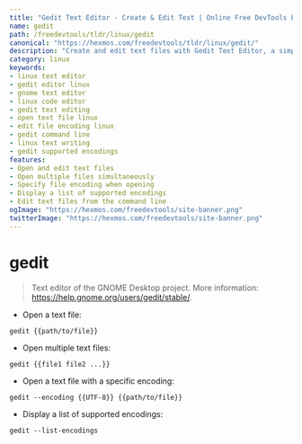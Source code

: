 ```yaml
---
title: "Gedit Text Editor - Create & Edit Text | Online Free DevTools by Hexmos"
name: gedit
path: /freedevtools/tldr/linux/gedit
canonical: "https://hexmos.com/freedevtools/tldr/linux/gedit/"
description: "Create and edit text files with Gedit Text Editor, a simple yet powerful Linux text editor for coding and document writing. Free online tool, no registration required."
category: linux
keywords:
- linux text editor
- gedit editor linux
- gnome text editor
- linux code editor
- gedit text editing
- open text file linux
- edit file encoding linux
- gedit command line
- linux text writing
- gedit supported encodings
features:
- Open and edit text files
- Open multiple files simultaneously
- Specify file encoding when opening
- Display a list of supported encodings
- Edit text files from the command line
ogImage: "https://hexmos.com/freedevtools/site-banner.png"
twitterImage: "https://hexmos.com/freedevtools/site-banner.png"
---
```


# gedit

> Text editor of the GNOME Desktop project.
> More information: <https://help.gnome.org/users/gedit/stable/>.

- Open a text file:

`gedit {{path/to/file}}`

- Open multiple text files:

`gedit {{file1 file2 ...}}`

- Open a text file with a specific encoding:

`gedit --encoding {{UTF-8}} {{path/to/file}}`

- Display a list of supported encodings:

`gedit --list-encodings`
